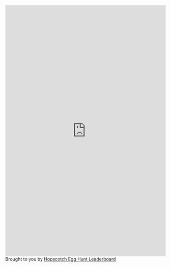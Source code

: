 <iframe src="https://codepen.io/jairbound/pen/OJGmOJv" width="100%" height="790px" frameBorder="0" style="border: 0;"></iframe><br>Brought to you by <a href="" target="_blank">Hopscotch Egg Hunt Leaderboard</a>
